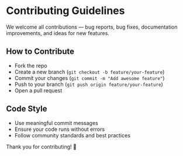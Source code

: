 # Contributing Guidelines

We welcome all contributions — bug reports, bug fixes, documentation improvements, and ideas for new features.

## How to Contribute
- Fork the repo  
- Create a new branch (`git checkout -b feature/your-feature`)  
- Commit your changes (`git commit -m "Add awesome feature"`)  
- Push to your branch (`git push origin feature/your-feature`)  
- Open a pull request  

## Code Style
- Use meaningful commit messages  
- Ensure your code runs without errors  
- Follow community standards and best practices  

Thank you for contributing! 🎉
